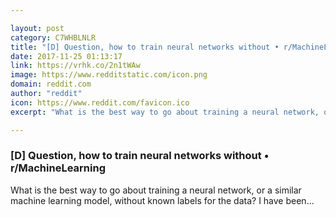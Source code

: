 ```yaml
---

layout: post
category: C7WHBLNLR
title: "[D] Question, how to train neural networks without • r/MachineLearning"
date: 2017-11-25 01:13:17
link: https://vrhk.co/2n1tWAw
image: https://www.redditstatic.com/icon.png
domain: reddit.com
author: "reddit"
icon: https://www.reddit.com/favicon.ico
excerpt: "What is the best way to go about training a neural network, or a similar machine learning model, without known labels for the data? I have been..."

---
```


### [D] Question, how to train neural networks without • r/MachineLearning

What is the best way to go about training a neural network, or a similar machine learning model, without known labels for the data? I have been...